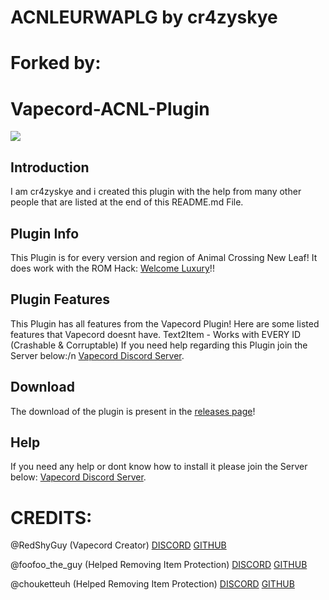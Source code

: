 # ACNLEURWAPLG by cr4zyskye
# Forked by:
# Vapecord-ACNL-Plugin
![](https://github.com/redshyguy/vapecord-acnl-plugin/)

## Introduction
I am cr4zyskye and i created this plugin with the help from many other people that are listed at the end of this README.md File.

## Plugin Info
This Plugin is for every version and region of Animal Crossing New Leaf!
It does work with the ROM Hack: [Welcome Luxury](https://gitlab.com/Kyusetzu/ACWL)!!

## Plugin Features
This Plugin has all features from the Vapecord Plugin!
Here are some listed features that Vapecord doesnt have.
Text2Item - Works with EVERY ID (Crashable & Corruptable)
If you need help regarding this Plugin join the Server below:/n
[Vapecord Discord Server](https://discord.gg/QwqdBpKWf3).

## Download
The download of the plugin is present in the [releases page](https://github.com/tarikxvoid/ACNLEURWAPLG/releases)!

## Help
If you need any help or dont know how to install it please join the Server below:
[Vapecord Discord Server](https://discord.gg/QwqdBpKWf3).

# CREDITS:
@RedShyGuy (Vapecord Creator)
 [DISCORD](https://discordapp.com/users/522105209762217998)
 [GITHUB](https://github.com/RedShyGuy)

@foofoo_the_guy (Helped Removing Item Protection)
 [DISCORD](https://discordapp.com/users/468759953050697748)
 [GITHUB](https://github.com/FoofooTheGuy)

@chouketteuh (Helped Removing Item Protection)
 [DISCORD](https://discordapp.com/users/439473362276712469)
 [GITHUB](https://github.com/chouketteuh)
